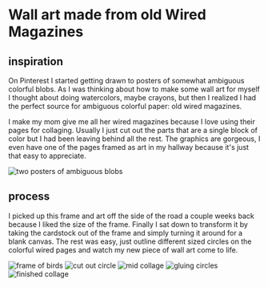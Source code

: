 # Wall art made from old Wired Magazines

## inspiration

On Pinterest I started getting drawn to posters of somewhat ambiguous colorful blobs. As I was thinking about how to make some wall art for myself I thought about doing watercolors, maybe crayons, but then I realized I had the perfect source for ambiguous colorful paper: old wired magazines.

I make my mom give me all her wired magazines because I love using their pages for collaging. Usually I just cut out the parts that are a single block of color but I had been leaving behind all the rest. The graphics are gorgeous, I even have one of the pages framed as art in my hallway because it's just that easy to appreciate.

![two posters of ambiguous blobs](img/creations/09-24-wired-collage/wired-inspo.png)

## process 

I picked up this frame and art off the side of the road a couple weeks back because I liked the size of the frame. Finally I sat down to transform it by taking the cardstock out of the frame and simply turning it around for a blank canvas. The rest was easy, just outline different sized circles on the colorful wired pages and watch my new piece of wall art come to life.

![frame of birds](img/creations/09-24-wired-collage/start-collage.png)
![cut out circle](img/creations/09-24-wired-collage/circle-collage.PNG)
![mid collage](img/creations/09-24-wired-collage/mid-collage.jpg)
![gluing circles](img/creations/09-24-wired-collage/glue.jpg)
![finished collage](img/creations/09-24-wired-collage/finish-collage.png)



